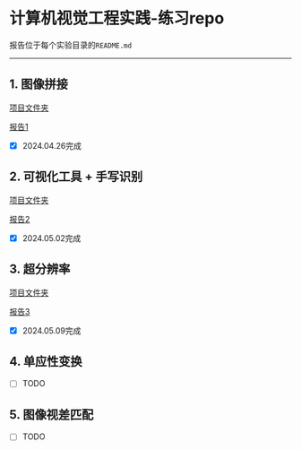 # 计算机视觉工程实践-练习repo

报告位于每个实验目录的``README.md``

---

## 1. 图像拼接

[项目文件夹](./计算机视觉实践-练习1)

[报告1](./计算机视觉实践-练习1/README.md)

- [x] 2024.04.26完成



## 2. 可视化工具 + 手写识别

[项目文件夹](./计算机视觉实践-练习2)

[报告2](./计算机视觉实践-练习2/README.md)

- [x] 2024.05.02完成



## 3. 超分辨率

[项目文件夹](./计算机视觉实践-练习3)

[报告3](./计算机视觉实践-练习3/README.md)

- [x] 2024.05.09完成



## 4. 单应性变换

- [ ] TODO


## 5. 图像视差匹配

- [ ] TODO